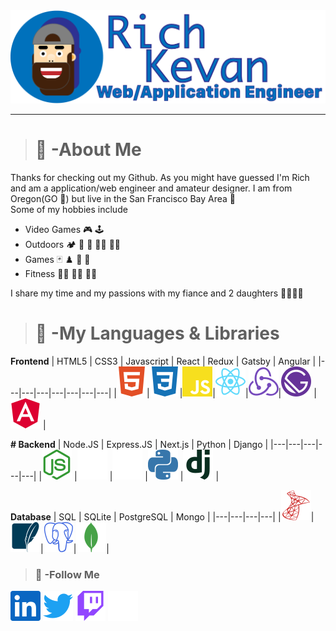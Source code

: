 <img src="./media/avatar.png" width="800">

---
> # :information_desk_person: -About Me
Thanks for checking out my Github. As you might have guessed I'm Rich and am a application/web engineer and amateur designer. I am from Oregon(GO :duck:) but live in the San Francisco Bay Area :bridge_at_night:  
Some of my hobbies include  
- Video Games :video_game: :joystick:  
- Outdoors :camping: :diving_mask: :flying_disc: :climbing_man: :rowing_man:  
- Games :black_joker: :chess_pawn: :game_die: :jigsaw:
- Fitness :weight_lifting_man: :lotus_position_man: :running_man:

I share my time and my passions with my fiance and 2 daughters :family_man_woman_girl_girl:

> # :wrench: -My Languages & Libraries

**Frontend**
| HTML5 | CSS3 | Javascript | React | Redux | Gatsby | Angular |
|---|---|---|---|---|---|---|
|<img src="./media/html5.svg" width="48">|<img src="./media/css3.svg" width="48">|<img src="./media/javascript.svg" width="48">|<img src="./media/react.svg" width="48">|<img src="./media/redux.svg" width="48">|<img src="./media/gatsby.svg" width=48> |<img src="./media/angular.svg" width=48> |

**# Backend**
| Node.JS | Express.JS | Next.js | Python | Django |
|---|---|---|---|---|
|<img src="./media/nodedotjs.svg" width="48">   |<img src="./media/express.svg" width="48">   |<img src="./media/nextdotjs.svg" width=48>   |[![](./media/python.svg)](#)   |<img src="./media/django.svg" width="48">   |  

**Database**
| SQL | SQLite | PostgreSQL | Mongo |
|---|---|---|---|
|<img src="./media/microsoftsqlserver.svg" width="48">|<img src="./media/sqlite.svg" width="48">|<img src="./media/postgresql.svg" width="48">|<img src="./media/mongodb.svg" width="48">|

> ### :newspaper: -Follow Me
[<img src="./media/linkedin.svg" width="48">](https://www.linkedin.com/in/rich-kevan/)
[<img src="./media/twitter.svg" width="48">](https://twitter.com/intent/follow?screen_name=richkevan)
[<img src="./media/twitch.svg" width="48">](https://www.twitch.tv/richkevan)
[<img src="./media/devdotto.svg" width="48">](https://dev.to/richkevan)


